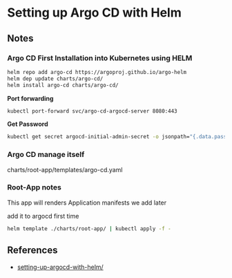 # Setting up Argo CD with Helm

## Notes

### Argo CD First Installation into Kubernetes using HELM

```bash
helm repo add argo-cd https://argoproj.github.io/argo-helm
helm dep update charts/argo-cd/
helm install argo-cd charts/argo-cd/
```

**Port forwarding**

```bash
kubectl port-forward svc/argo-cd-argocd-server 8080:443
```

**Get Password**

```bash
kubectl get secret argocd-initial-admin-secret -o jsonpath="{.data.password}" | base64 -d
```

### Argo CD manage itself

charts/root-app/templates/argo-cd.yaml

### Root-App notes

This app will renders Application manifests we add later

add it to argocd first time

```bash
helm template ./charts/root-app/ | kubectl apply -f -
```

## References

- [setting-up-argocd-with-helm/](https://www.arthurkoziel.com/setting-up-argocd-with-helm/)
